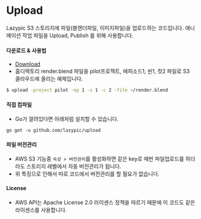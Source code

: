 # Upload
Lazypic S3 스토리지에 파일(블랜더파일, 이미지파일)을 업로드하는 코드입니다.
애니메이션 작업 파일을 Upload, Publish 를 위해 사용합니다.

#### 다운로드 & 사용법
- [Download](https://github.com/lazypic/upload/releases)
- 홈디렉토리 render.blend 파일을 pilot프로젝트, 에피소드1, 씬1, 컷2 파일로 S3 클라우드에 올리는 예제입니다.
```bash
$ upload -project pilot -ep 1 -s 1 -c 2 -file ~/render.blend
```

#### 직접 컴파일
- Go가 깔려있다면 아래처럼 설치할 수 있습니다.
```
go get -u github.com/lazypic/upload
```


#### 파일 버전관리
- AWS S3 기능중 `속성 > 버전관리`를 활성화하면 같은 key로 매번 파일업로드를 하더라도 스토리지 레벨에서 자동 버전관리가 됩니다.
- 위 특징으로 인해서 따로 코드에서 버전관리를 할 필요가 없습니다.

#### License
- AWS API는 Apache License 2.0 라이센스 정책을 따르기 때문에 이 코드도 같은 라이센스를 사용합니다.
